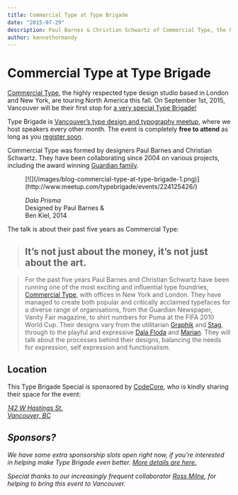 ```yaml
---
title: Commercial Type at Type Brigade
date: "2015-07-29"
description: Paul Barnes & Christian Schwartz of Commercial Type, the highly respected, New York-based type design studio, kick-off their North American tour in Vancouver.
author: kennethormandy
---
```


# Commercial Type at Type Brigade

[Commercial Type](https://commercialtype.com/), the highly respected type design studio based in London and New York, are touring North America this fall. On September 1st, 2015, Vancouver will be their first stop for [a very special Type Brigade!](http://www.meetup.com/typebrigade/events/224125426/)

Type Brigade is [Vancouver’s type design and typography meetup](http://meetup.com/typebrigade), where we host speakers every other month. The event is completely **free to attend** as long as you [register soon](http://www.meetup.com/typebrigade/events/224125426/).

Commercial Type was formed by designers Paul Barnes and Christian Schwartz. They have been collaborating since 2004 on various
projects, including the award winning [Guardian family](http://showcase.commercialtype.com/guardian).

<figure class="figure--aside figure--breakout">
[![](/images/blog-commercial-type-at-type-brigade-1.png)](http://www.meetup.com/typebrigade/events/224125426/)
<figcaption><p><cite>Dala Prisma</cite><br/>
Designed by Paul Barnes &<br/>
Ben Kiel, 2014</p>
</figure>

The talk is about their past five years as Commercial Type:

> ## It’s not just about the money, it’s not just about the art.

> For the past five years Paul Barnes and Christian Schwartz have been running one of the most exciting and influential type foundries, [Commercial Type](https://commercialtype.com/), with offices in New York and London. They have managed to create both popular and critically acclaimed typefaces for a diverse range of organisations, from the Guardian Newspaper, Vanity Fair magazine, to shirt numbers for Puma at the <abbr class="caps">FIFA</abbr> 2010 World Cup. Their designs vary from the utilitarian [Graphik](https://commercialtype.com/typefaces/graphik) and [Stag](https://commercialtype.com/typefaces/stag), through to the playful and expressive [Dala Floda](https://commercialtype.com/typefaces/dala_floda) and [Marian](https://commercialtype.com/typefaces/marian). They will talk about the processes behind their designs, balancing the needs for expression, self expression and functionalism.

## Location

This Type Brigade Special is sponsored by [CodeCore](http://codecore.ca/), who is kindly sharing their space for the event:

<address>
<a href="https://www.google.ca/maps/place/142+W+Hastings+St,+Vancouver,+BC+V6B/@49.2821585,-123.1086794,17z/data=!3m1!4b1!4m2!3m1!1s0x5486717984d4ef63:0x695af2b5a31aca7b?hl=en">
142 W Hastings St.<br/>
Vancouver, <abbr class="caps">BC</abbr>
</a>
</addrees>

## Sponsors?

We have some extra sponsorship slots open right now, if you’re interested in helping make Type Brigade even better. [More details are here.](/sponsors)

Special thanks to our increasingly frequent collaborator [Ross Milne](https://twitter.com/sincerelyross), for helping to bring this event to Vancouver.
